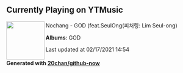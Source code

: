 ## Currently Playing on YTMusic

[<img align="left" width="100" src="https://lh3.googleusercontent.com/aZnRJm3PvAZ63syCwuXbvCxlaC4y9rilatBPeph8ERRfbnDi1omlQRm70Ju4YDOogcJ3ofDCFBbLQq7s">](https://music.youtube.com/channel/UC3NFM7nvnZEmSItn687o1NA)

Nochang - GOD (feat.SeulOng(피처링: Lim Seul-ong)

**Albums**: GOD

Last updated at 02/17/2021 14:54

#### Generated with [20chan/github-now](https://github.com/20chan/github-now)


<!--
**20chan/20chan** is a ✨ _special_ ✨ repository because its `README.md` (this file) appears on your GitHub profile.

Here are some ideas to get you started:

- 🔭 I’m currently working on ...
- 🌱 I’m currently learning ...
- 👯 I’m looking to collaborate on ...
- 🤔 I’m looking for help with ...
- 💬 Ask me about ...
- 📫 How to reach me: ...
- 😄 Pronouns: ...
- ⚡ Fun fact: ...
-->
